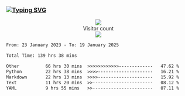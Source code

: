 ### <a href="https://git.io/typing-svg"><img src="https://readme-typing-svg.herokuapp.com?font=Fira+Code&pause=1000&width=435&lines=+Hi+%F0%9F%91%8B+There+is+Chenghow" alt="Typing SVG" /></a>
<p align="center"> 
  <img src="https://github-readme-stats.vercel.app/api?username=chenghow&show_icons=true"><br>
  Visitor count<br>
  <img src="https://profile-counter.glitch.me/chenghow/count.svg">
</p>

<!--START_SECTION:waka-->

```txt
From: 23 January 2023 - To: 19 January 2025

Total Time: 139 hrs 38 mins

Other          66 hrs 30 mins  >>>>>>>>>>>>-------------   47.62 %
Python         22 hrs 38 mins  >>>>---------------------   16.21 %
Markdown       22 hrs 13 mins  >>>>---------------------   15.92 %
Text           11 hrs 20 mins  >>-----------------------   08.12 %
YAML           9 hrs 55 mins   >>-----------------------   07.11 %
```

<!--END_SECTION:waka-->
